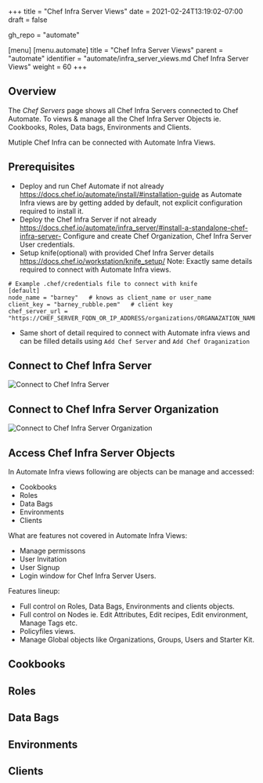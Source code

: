 +++
title = "Chef Infra Server Views"
date = 2021-02-24T13:19:02-07:00
draft = false

gh_repo = "automate"

[menu]
  [menu.automate]
    title = "Chef Infra Server Views"
    parent = "automate"
    identifier = "automate/infra_server_views.md Chef Infra Server Views"
    weight = 60
+++

## Overview

The _Chef Servers_ page shows all Chef Infra Servers connected to Chef Automate. To views & manage all the Chef Infra Server Objects ie. Cookbooks, Roles, Data bags, Environments and Clients.

Mutiple Chef Infra can be connected with Automate Infra Views.

## Prerequisites

- Deploy and run Chef Automate if not already https://docs.chef.io/automate/install/#installation-guide as Automate Infra views are by getting added by default, not explicit configuration required to install it.
- Deploy the Chef Infra Server if not already https://docs.chef.io/automate/infra_server/#install-a-standalone-chef-infra-server- Configure and create Chef Organization, Chef Infra Server User credentials.
- Setup knife(optional) with provided Chef Infra Server details https://docs.chef.io/workstation/knife_setup/
Note: Exactly same details required to connect with Automate Infra views.

```
# Example .chef/credentials file to connect with knife
[default]
node_name = "barney"   # knows as client_name or user_name
client_key = "barney_rubble.pem"   # client key
chef_server_url = "https://CHEF_SERVER_FQDN_OR_IP_ADDRESS/organizations/ORGANAZATION_NAME"
```

- Same short of detail required to connect with Automate infra views and can be filled details using `Add Chef Server` and `Add Chef Oraganization`


## Connect to Chef Infra Server

![Connect to Chef Infra Server](/images/automate/add-chef-server.png)

## Connect to Chef Infra Server Organization

![Connect to Chef Infra Server Organization](/images/automate/add-chef-organization.png)


## Access Chef Infra Server Objects

In Automate Infra views following are objects can be manage and accessed:
 - Cookbooks
 - Roles
 - Data Bags
 - Environments
 - Clients

What are features not covered in Automate Infra Views:
- Manage permissons
- User Invitation
- User Signup
- Login window for Chef Infra Server Users.


Features lineup:
 - Full control on Roles, Data Bags, Environments and clients objects.
 - Full control on Nodes ie. Edit Attributes, Edit recipes, Edit environment, Manage Tags etc.
 - Policyfiles views. 
 - Manage Global objects like Organizations, Groups, Users and Starter Kit.


## Cookbooks

## Roles

## Data Bags

## Environments

## Clients
